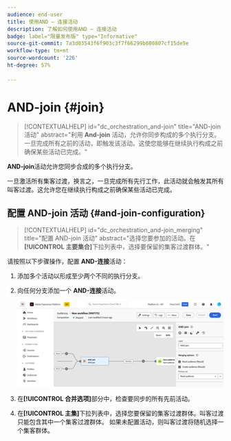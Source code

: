 ```yaml
---
audience: end-user
title: 使用AND — 连接活动
description: 了解如何使用AND — 连接活动
badge: label="限量发布版" type="Informative"
source-git-commit: 7a3d03543f6f903c3f7f66299b600807cf15de5e
workflow-type: tm+mt
source-wordcount: '226'
ht-degree: 57%

---
```


# AND-join {#join}

>[!CONTEXTUALHELP]
>id="dc_orchestration_and-join"
>title="AND-join 活动"
>abstract="利用 **And-join** 活动，允许你同步构成的多个执行分支。一旦完成所有之前的活动，即触发该活动。这使您能够在继续执行构成之前确保某些活动已完成。"

**AND-join**&#x200B;活动允许您同步合成的多个执行分支。

一旦激活所有集客过渡，换言之，一旦完成所有先行工作，此活动就会触发其所有叫客过渡。这允许您在继续执行构成之前确保某些活动已完成。

## 配置 AND-join 活动 {#and-join-configuration}

>[!CONTEXTUALHELP]
>id="dc_orchestration_and-join_merging"
>title="配置 AND-join 活动"
>abstract="选择您要参加的活动。在&#x200B;**[!UICONTROL 主要集合]**&#x200B;下拉列表中，选择要保留的集客过渡群体。"

请按照以下步骤操作，配置 **AND-连接**&#x200B;活动：

1. 添加多个活动以形成至少两个不同的执行分支。
1. 向任何分支添加一个 **AND-连接**&#x200B;活动。

   ![](../assets/and-join.png)

1. 在&#x200B;**[!UICONTROL 合并选项]**&#x200B;部分中，检查要同步的所有先前活动。
1. 在&#x200B;**[!UICONTROL 主集]**&#x200B;下拉列表中，选择您要保留的集客过渡群体。叫客过渡只能包含其中一个集客过渡群体。 如果未配置活动，则叫客过渡将随机选择一个集客群体。
